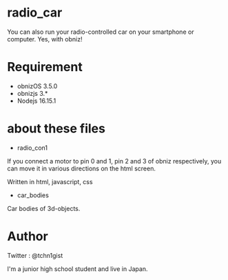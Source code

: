 # radio_car
You can also run your radio-controlled car on your smartphone or computer. Yes, with obniz!

# Requirement

* obnizOS 3.5.0
* obnizjs 3.*
* Nodejs 16.15.1

# about these files

* radio_con1

 If you connect a motor to pin 0 and 1, pin 2 and 3 of obniz respectively, you can move it in various directions on the html screen.

 Written in html, javascript, css
 
* car_bodies

 Car bodies of 3d-objects.

# Author
Twitter : @tchn1gist

I'm a junior high school student and live in Japan.
